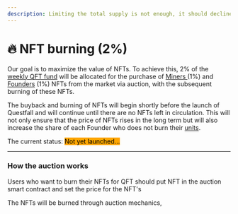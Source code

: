 ```yaml
---
description: Limiting the total supply is not enough, it should decline over time.
---
```


# 🔥 NFT burning (2%)

Our goal is to maximize the value of NFTs. To achieve this, 2% of the [weekly QFT fund](../tokenomics/questfall-tokens-qft.md) will be allocated for the purchase of [Miners ](../tokenomics/miners-nft.md)(1%) and [Founders](../tokenomics/founders-nft.md) (1%) NFTs from the market via auction, with the subsequent burning of these NFTs.

The buyback and burning of NFTs will begin shortly before the launch of Questfall and will continue until there are no NFTs left in circulation. This will not only ensure that the price of NFTs rises in the long term but will also increase the share of each Founder who does not burn their [units](../tokenomics/founders-nft.md).



The current status: <mark style="background-color:orange;">Not yet launched...</mark>&#x20;

***

### How the auction works

Users who want to burn their NFTs for QFT should put NFT in the auction smart contract and set the price for the NFT's&#x20;

The NFTs will be burned through auction mechanics,&#x20;

